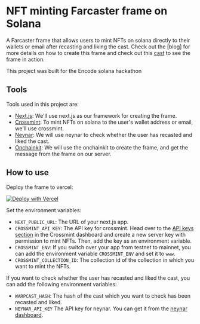 # NFT minting Farcaster frame on Solana

A Farcaster frame that allows users to mint NFTs on solana directly to their wallets or email after recasting and liking the cast. Check out the [blog] for more details on how to create this frame and check out this [cast](https://warpcast.com/avneesh/0x7dc70d75) to see the frame in action.

This project was built for the Encode solana hackathon

## Tools

Tools used in this project are:

- [Next.js](https://nextjs.org/): We'll use next.js as our framework for creating the frame.
- [Crossmint](https://www.crossmint.com/): To mint NFTs on solana to the user's wallet address or email, we'll use crossmint.
- [Neynar](https://neynar.com/): We will use neynar to check whether the user has recasted and liked the cast.
- [Onchainkit](https://onchainkit.xyz/): We will use the onchainkit to create the frame, and get the message from the frame on our server.

## How to use

Deploy the frame to vercel:

[![Deploy with Vercel](https://vercel.com/button)](https://vercel.com/new/clone?repository-url=https%3A%2F%2Fgithub.com%2Favneesh0612%2Ffarcaster-frame-solana&env=NEXT_PUBLIC_URL,CROSSMINT_ENV,NEYNAR_API_KEY,WARPCAST_HASH,CROSSMINT_API_KEY&envDescription=Check%20out%20what%20to%20enter%20in%20the%20env%20vars%20on%20the%20blog&envLink=https%3A%2F%2Fblog.avneesh.tech%2Ffarcaster-frames-solana%23heading-getting-to-production)

Set the environment variables:

- `NEXT_PUBLIC_URL`: The URL of your next.js app.
- `CROSSMINT_API_KEY`: The API key for crossmint. Head over to the [API keys section](https://staging.crossmint.com/console/projects/apiKeys) in the Crossmint dashboard and create a new server key with permission to mint NFTs. Then, add the key as an environment variable.
- `CROSSMINT_ENV`: If you switch over your app from testnet to mainnet, you can add the environment variable `CROSSMINT_ENV` and set it to `www`.
- `CROSSMINT_COLLECTION_ID`: The collection id of the collection in which you want to mint the NFTs.

If you want to check whether the user has recasted and liked the cast, you can add the following environment variables:

- `WARPCAST_HASH`: The hash of the cast which you want to check has been recasted and liked.
- `NEYNAR_API_KEY` The API key for neynar. You can get it from the [neynar dashboard](https://dev.neynar.com/).
